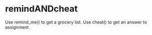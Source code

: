 # remindANDcheat
Use remind_me() to get a grocery list. Use cheat() to get an answer to assignment.
